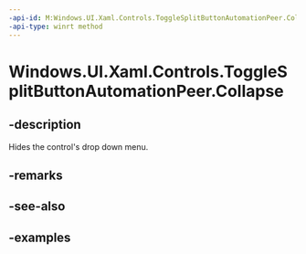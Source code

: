 ```yaml
---
-api-id: M:Windows.UI.Xaml.Controls.ToggleSplitButtonAutomationPeer.Collapse
-api-type: winrt method
---
```


<!-- Method syntax.
public void ToggleSplitButtonAutomationPeer.Collapse()
-->

# Windows.UI.Xaml.Controls.ToggleSplitButtonAutomationPeer.Collapse

## -description

Hides the control's drop down menu.

## -remarks

## -see-also

## -examples

